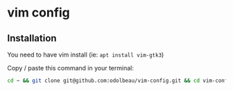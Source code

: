 # vim config

## Installation

You need to have vim install (ie: `apt install vim-gtk3`)

Copy / paste this command in your terminal:

```bash
cd ~ && git clone git@github.com:odolbeau/vim-config.git && cd vim-config && make
```
